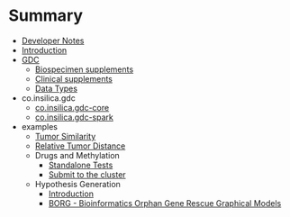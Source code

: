 # Summary

* [Developer Notes](README.md)
* [Introduction](introduction.md)
* [GDC](1_gdc/0_gdc.md)
   * [Biospecimen supplements](1_gdc/1_biospecimen_supplements.md)
   * [Clinical supplements](1_gdc/clinical_supplements.md)
   * [Data Types](1_gdc/data_types.md)
* co.insilica.gdc
   * [co.insilica.gdc-core](1_gdc/2_a_client.md)
   * [co.insilica.gdc-spark](1_gdc/3_gdc-spark.md)
* examples
   * [Tumor Similarity](2_tumor_similarity/README.md)
   * [Relative Tumor Distance](2_tumor_similarity/relative_distance.md)
   * Drugs and Methylation
       * [Standalone Tests](examples/methylation/drugs_and_methylation.md)
       * [Submit to the cluster](examples/methylation/submit_to_cluster.md)
   * Hypothesis Generation
       * [Introduction](examples/hypothesis_generation/introduction.md)
       * [BORG - Bioinformatics Orphan Gene Rescue Graphical Models](examples/hypothesis_generation/borg.md)


